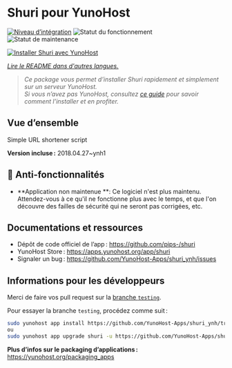 <!--
Nota bene : ce README est automatiquement généré par <https://github.com/YunoHost/apps/tree/master/tools/readme_generator>
Il NE doit PAS être modifié à la main.
-->

# Shuri pour YunoHost

[![Niveau d’intégration](https://apps.yunohost.org/badge/integration/shuri)](https://ci-apps.yunohost.org/ci/apps/shuri/)
![Statut du fonctionnement](https://apps.yunohost.org/badge/state/shuri)
![Statut de maintenance](https://apps.yunohost.org/badge/maintained/shuri)

[![Installer Shuri avec YunoHost](https://install-app.yunohost.org/install-with-yunohost.svg)](https://install-app.yunohost.org/?app=shuri)

*[Lire le README dans d'autres langues.](./ALL_README.md)*

> *Ce package vous permet d’installer Shuri rapidement et simplement sur un serveur YunoHost.*  
> *Si vous n’avez pas YunoHost, consultez [ce guide](https://yunohost.org/install) pour savoir comment l’installer et en profiter.*

## Vue d’ensemble

Simple URL shortener script

**Version incluse :** 2018.04.27~ynh1
## :red_circle: Anti-fonctionnalités

- **Application non maintenue **: Ce logiciel n'est plus maintenu. Attendez-vous à ce qu'il ne fonctionne plus avec le temps, et que l'on découvre des failles de sécurité qui ne seront pas corrigées, etc.

## Documentations et ressources

- Dépôt de code officiel de l’app : <https://github.com/pips-/shuri>
- YunoHost Store : <https://apps.yunohost.org/app/shuri>
- Signaler un bug : <https://github.com/YunoHost-Apps/shuri_ynh/issues>

## Informations pour les développeurs

Merci de faire vos pull request sur la [branche `testing`](https://github.com/YunoHost-Apps/shuri_ynh/tree/testing).

Pour essayer la branche `testing`, procédez comme suit :

```bash
sudo yunohost app install https://github.com/YunoHost-Apps/shuri_ynh/tree/testing --debug
ou
sudo yunohost app upgrade shuri -u https://github.com/YunoHost-Apps/shuri_ynh/tree/testing --debug
```

**Plus d’infos sur le packaging d’applications :** <https://yunohost.org/packaging_apps>
